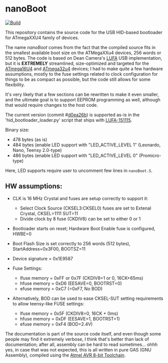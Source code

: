 # nanoBoot

[![Build](https://github.com/volium/nanoBoot/actions/workflows/build.yml/badge.svg?branch=main)](https://github.com/volium/nanoBoot/actions/workflows/build.yml)

This repository contains the source code for the USB HID-based bootloader for ATmegaXXU4 family of devices.

The name *nanoBoot* comes from the fact that the compiled source fits in the smallest available boot size on the ATMegaXXu4 devices, 256 words or 512 bytes. The code is based on Dean Camera's [LUFA](https://github.com/abcminiuser/lufa) USB implementation, but it is **EXTREMELY** streamlined, size-optimized and targeted for the [ATmega16U4](http://www.atmel.com/devices/atmega16u4.aspx) and [ATmega32u4](http://www.atmel.com/devices/atmega32u4.aspx) devices; I had to make quite a few hardware assumptions, mostly to the fuse settings related to clock configuration for things to be as compact as possible, but the code still allows for some flexibility.

It's very likely that a few sections can be rewritten to make it even smaller, and the ultimate goal is to support EEPROM programming as well, although that would require changes to the host code.

The current version (commit #[d0ea26b](https://github.com/volium/nanoBoot/commit/d0ea26bb01e764340dc8ad7b473ad98cefdb52eb)) is supported as-is in the 'hid_bootloader_loader.py' script that ships with [LUFA-151115](https://github.com/abcminiuser/lufa/releases/tag/LUFA-151115).

Binary size:
* 478 bytes (as is)
* 484 bytes (enable LED support with "LED_ACTIVE_LEVEL  1" (Leonardo, Nano, Teensy 2.0-type)
* 486 bytes (enable LED support with "LED_ACTIVE_LEVEL  0" (Promicro-type)

Here, LED supports require user to uncomment few lines in `nanoBoot.S`.

## HW assumptions:

* CLK is 16 MHz Crystal and fuses are setup correctly to support it:
    * Select Clock Source (CKSEL3:CKSEL0) fuses are set to Extenal Crystal, CKSEL=1111 SUT=11
    * Divide clock by 8 fuse (CKDIV8) can be set to either 0 or 1
* Bootloader starts on reset; Hardware Boot Enable fuse is configured, HWBE=0
* Boot Flash Size is set correctly to 256 words (512 bytes), StartAddress=0x3F00, BOOTSZ=11
* Device signature = 0x1E9587

* Fuse Settings:
    * lfuse memory = 0xFF or 0x7F (CKDIV8=1 or 0, 16CK+65ms)
    * hfuse memory = 0xD6 (EESAVE=0, BOOTRST=0)
    * efuse memory = 0xC7 (=0xF7, No BOD)

* Alternatively, BOD can be used to ease CKSEL-SUT setting requirements to
  allow teensy-like FUSE settings:
    * lfuse memory = 0x5F (CKDIV8=0, 16CK + 0ms)
    * hfuse memory = 0xDF (EESAVE=1, BOOTRST=1)
    * efuse memory = 0xF4 (BOD=2.4V)

The documentation is part of the source code itself, and even though some people may find it extremely verbose, I think that's better than lack of documentation; after all, assembly can be hard to read sometimes... ohhh yes, in case that was not expected, this is all written in pure GAS (GNU Assembly), compiled using the [Atmel AVR 8-bit Toolchain](http://www.atmel.com/tools/atmelavrtoolchainforwindows.aspx).

